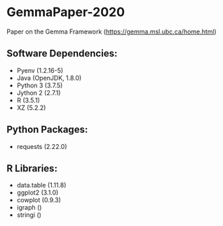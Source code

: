 # GemmaPaper-2020
Paper on the Gemma Framework (https://gemma.msl.ubc.ca/home.html)

## Software Dependencies:
- Pyenv (1.2.16-5)
- Java (OpenJDK, 1.8.0)
- Python 3 (3.7.5)
- Jython 2 (2.7.1)
- R (3.5.1)
- XZ (5.2.2)

## Python Packages:
- requests (2.22.0)

## R Libraries:
- data.table (1.11.8)
- ggplot2 (3.1.0)
- cowplot (0.9.3)
- igraph ()
- stringi ()
